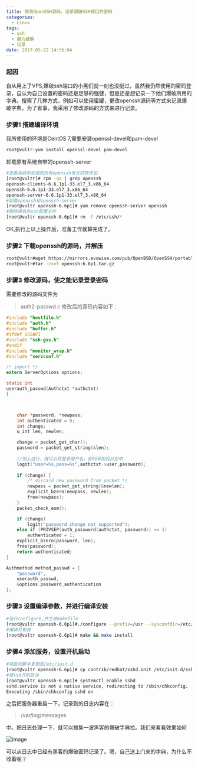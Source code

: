 ```yaml
---
title: 修改OpenSSH源码，记录爆破SSH端口的密码
categories:
  - Linux
tags:
  - ssh
  - 暴力破解
  - 记录  
date: 2017-05-22 14:56:04
---
```


### 起因

自从用上了VPS,爆破ssh端口的小黑们就一刻也没挺过，虽然我仍然使用的密码登录，自认为自己设置的密码还是足够的强健，但是还是想记录一下他们爆破所用的字典。搜索了几种方式，例如可以使用蜜罐，更改openssh源码等方式来记录爆破字典。为了省事，我采用了修改源码的方式来进行记录。

<!-- more -->

### 步骤1  搭建编译环境

我所使用的环境是CentOS 7,需要安装openssl-devel和pam-devel

```bash
root@vultr:yum install openssl-devel pam-devel
```

卸载原有系统自带的openssh-server

```bash
#查看系统中安装的所有openssh有关的软件包
[root@vultr]# rpm -qa | grep openssh
openssh-clients-6.6.1p1-33.el7_3.x86_64
openssh-6.6.1p1-33.el7_3.x86_64
openssh-server-6.6.1p1-33.el7_3.x86_64
#卸载openssh和openssh-server
[root@vultr openssh-6.6p1]# yum remove openssh-server openssh
#删除原有的ssh配置文件
[root@vultr openssh-6.6p1]# rm -f /etc/ssh/*
```

OK,执行上以上操作后，准备工作就算完成了。

### 步骤2 下载openssh的源码，并解压

```bash
root@vultr#wget https://mirrors.evowise.com/pub/OpenBSD/OpenSSH/portable/openssh-6.6p1.tar.gz
root@vultr#tar -zxvf openssh-6.6p1.tar.gz
```

### 步骤3 修改源码，使之能记录登录密码

需要修改的源码文件为  
> auth2-passwd.c
> 修改后的源码内容如下：
```c
#include "hostfile.h"
#include "auth.h"
#include "buffer.h"
#ifdef GSSAPI
#include "ssh-gss.h"
#endif
#include "monitor_wrap.h"
#include "servconf.h"

/* import */
extern ServerOptions options;

static int
userauth_passwd(Authctxt *authctxt)
{



	char *password, *newpass;
	int authenticated = 0;
	int change;
	u_int len, newlen;

	change = packet_get_char();
	password = packet_get_string(&len);
  
	//加上这行，就可以将登录用户名，密码添加到日志中
	logit("user=%s,pass=%s",authctxt->user,password);
	
	if (change) {
		/* discard new password from packet */
		newpass = packet_get_string(&newlen);
		explicit_bzero(newpass, newlen);
		free(newpass);
	}
	packet_check_eom();

	if (change)
		logit("password change not supported");
	else if (PRIVSEP(auth_password(authctxt, password)) == 1)
		authenticated = 1;
	explicit_bzero(password, len);
	free(password);
	return authenticated;
}

Authmethod method_passwd = {
	"password",
	userauth_passwd,
	&options.password_authentication
};
```



### 步骤3 设置编译参数，并进行编译安装

```bash
#运行configure,并生成makefile
[root@vultr openssh-6.6p1]#./configure --prefix=/usr --sysconfdir=/etc/ssh --with-pam --with-md5-passwords
#编译并安装
[root@vultr openssh-6.6p1]# make && make install

```

### 步骤4 添加服务，设置开机启动

```bash
#将启动脚本复制到/etc/init.d
[root@vultr openssh-6.6p1]# cp contrib/redhat/sshd.init /etc/init.d/sshd
#使ssh开机启动
[root@vultr openssh-6.6p1]# systemctl enable sshd
sshd.service is not a native service, redirecting to /sbin/chkconfig.
Executing /sbin/chkconfig sshd on

```

之后把服务器重启一下，记录到的日志内容在：

> /var/log/messages

中。把日志处理一下，就可以搜集一波黑客的爆破字典拉。我们来看看效果如何

![image](/blogimg/openssh-code.png)

可以从日志中已经有黑客的爆破密码记录了。嗯，自己送上门来的字典，为什么不收着呢？